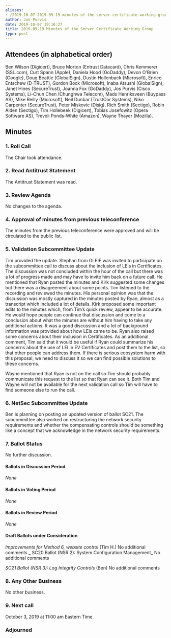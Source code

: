 ```yaml
---
aliases:
- /2019-10-07-2019-09-19-minutes-of-the-server-certificate-working-group/
author: Jos Purvis
date: 2019-10-07 19:16:27
title: 2019-09-19 Minutes of the Server Certificate Working Group
type: post
---
```


## Attendees (in alphabetical order) 

Ben Wilson (Digicert), Bruce Morton (Entrust Datacard), Chris Kemmerer (SSL.com), Curt Spann (Apple), Daniela Hood (GoDaddy), Devon O’Brien (Google), Doug Beattie (GlobalSign), Dustin Hollenback (Microsoft), Enrico Entschew (D-TRUST), Gordon Bock (Microsoft), Inaba Atsushi (GlobalSign), Janet Hines (SecureTrust), Joanna Fox (GoDaddy), Jos Purvis (Cisco Systems), Li-Chun Chen (Chunghwa Telecom), Mads Henriksveen (Buypass AS), Mike Reilly (Microsoft), Neil Dunbar (TrustCor Systems), Niko Carpenter (SecureTrust), Peter Miskovic (Disig), Rich Smith (Sectigo), Robin Alden (Sectigo), Tim Hollebeek (Digicert), Tobias Josefowitz (Opera Software AS), Trevoli Ponds-White (Amazon), Wayne Thayer (Mozilla).

## Minutes



### 1. Roll Call



The Chair took attendance.

### 2. Read Antitrust Statement



The Antitrust Statement was read.

### 3. Review Agenda



No changes to the agenda.

### 4. Approval of minutes from previous teleconference 

The minutes from the previous teleconference were approved and will be circulated to the public list.

### 5. Validation Subcommittee Update



Tim provided the update. Stephan from GLEIF was invited to participate on the subcommittee call to discuss about the inclusion of LEIs in Certificates. The discussion was not concluded within the hour of the call but there was a lot of progress made and may have to invite him back on a future call. He mentioned that Ryan posted the minutes and Kirk suggested some changes but there was a disagreement about some points. Tim listened to the recording and reviewed the minutes. His personal opinion was that the discussion was mostly captured in the minutes posted by Ryan, almost as a transcript which included a lot of details. Kirk proposed some important edits to the minutes which, from Tim’s quick review, appear to be accurate. He would hope people can continue that discussion and come to a conclusion about what the minutes are without him having to take any additional actions. It was a good discussion and a lot of background information was provided about how LEIs came to be. Ryan also raised some concerns about their inclusion in Certificates. As an additional comment, Tim said that it would be useful if Ryan could summarize his concerns about the use of LEI in EV Certificates and post them to the list, so that other people can address them. If there is serious ecosystem harm with this proposal, we need to discuss it so we can find possible solutions to these concerns.

Wayne mentioned that Ryan is not on the call so Tim should probably communicate this request to the list so that Ryan can see it. Both Tim and Wayne will not be available for the next validation call so Tim will have to find someone else to run the call.

### 6. NetSec Subcommittee Update 

Ben is planning on posting an updated version of ballot SC21.
The subcommittee also worked on restructuring the network security requirements and whether the compensating controls should be something like a concept that we acknowledge in the network security requirements.

### 7. Ballot Status 

No further discussion.

#### Ballots in Discussion Period



_None_

#### Ballots in Voting Period 

_None_

#### Ballots in Review Period 

_None_

#### Draft Ballots under Consideration



_Improvements for Method 6, website control_ (Tim H.)
No additional comments
\_
SC20 Ballot (NSR 2): System Configuration Management\_
No additional comments

_SC21 Ballot (NSR 3): Log Integrity Controls_ (Ben)
No additional comments

### 8. Any Other Business 

No other business.

### 9. Next call 

October 3, 2019 at 11:00 am Eastern Time.

### Adjourned
